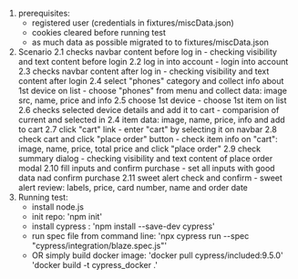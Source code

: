 1. prerequisites: 
    - registered user (credentials in fixtures/miscData.json)
    - cookies cleared before running test
    - as much data as possible migrated to to fixtures/miscData.json
2. Scenario
    2.1 checks navbar content before log in - checking visibility and text content before login
    2.2 log in into account - login into account
    2.3 checks navbar content after log in - checking visibility and text content after login
    2.4 select "phones" category and collect info about 1st device on list - choose "phones" from menu and collect data: image src, name, price and info
    2.5 choose 1st device - choose 1st item on list
    2.6 checks selected device details and add it to cart - comparision of current and selected in 2.4 item data: image, name, price, info and add to cart
    2.7 click "cart" link - enter "cart" by selecting it on navbar
    2.8 check cart and click "place order" button - check item info on "cart": image, name, price, total price and click "place order"
    2.9 check summary dialog - checking visibility and text content of place order modal
    2.10 fill inputs and confirm purchase - set all inputs with good data nad confirm purchase
    2.11 sweet alert check and confirm - sweet alert review: labels, price, card number, name and order date
3. Running test:
    - install node.js
    - init repo:
        'npm init'
    - install cypress :
        'npm install --save-dev cypress'
    - run spec file from command line:
        'npx cypress run --spec "cypress/integration/blaze.spec.js"'
    - OR simply build docker image:
        'docker pull cypress/included:9.5.0'
        'docker build -t cypress_docker .'